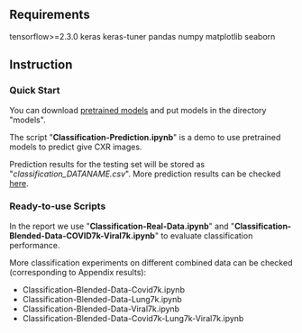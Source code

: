 ## Requirements

tensorflow>=2.3.0
keras
keras-tuner
pandas
numpy
matplotlib
seaborn

## Instruction
### Quick Start
You can download [pretrained models](https://hkustconnect-my.sharepoint.com/:f:/g/personal/ychengw_connect_ust_hk/EqsH7__mhBZPvreuf3oXutoBnLKmaLQPTbbR7RJhcz0Kmw?e=llHOkU) and put models in the directory "models".

The script "**Classification-Prediction.ipynb**" is a demo to use pretrained models to predict give CXR images.

Prediction results for the testing set will be stored as "*classification_DATANAME.csv*". More prediction results can be checked [here](https://hkustconnect-my.sharepoint.com/:f:/g/personal/ychengw_connect_ust_hk/EmdAdToQYalJmvLsH6GgHwUByfrnlDWNqz4Ge8x1NEvxtA?e=AGGFEn).

### Ready-to-use Scripts
In the report we use "**Classification-Real-Data.ipynb**" and "**Classification-Blended-Data-COVID7k-Viral7k.ipynb**" to evaluate classification performance.

More classification experiments on different combined data can be checked (corresponding to Appendix results):

- Classification-Blended-Data-Covid7k.ipynb
- Classification-Blended-Data-Lung7k.ipynb
- Classification-Blended-Data-Viral7k.ipynb
- Classification-Blended-Data-Covid7k-Lung7k-Viral7k.ipynb

